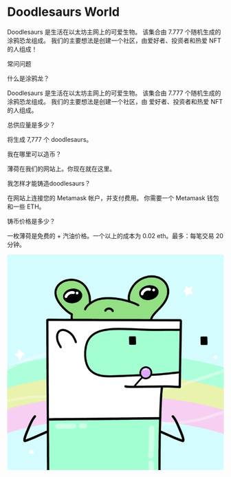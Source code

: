 # Doodlesaurs World

Doodlesaurs 是生活在以太坊主网上的可爱生物。 该集合由 7.777 个随机生成的涂鸦恐龙组成。 我们的主要想法是创建一个社区，由爱好者、投资者和热爱 NFT 的人组成！

常问问题

什么是涂鸦龙？

Doodlesaurs 是生活在以太坊主网上的可爱生物。
该集合由 7.777 个随机生成的涂鸦恐龙组成。
我们的主要想法是创建一个社区，由
爱好者、投资者和热爱 NFT 的人组成。

总供应量是多少？

将生成 7,777 个 doodlesaurs。

我在哪里可以造币？

薄荷在我们的网站上。你现在就在这里。

我怎样才能铸造doodlesaurs？

在网站上连接您的 Metamask 帐户，并支付费用。
你需要一个 Metamask 钱包和一些 ETH。

铸币价格是多少？

一枚薄荷是免费的 + 汽油价格。一个以上的成本为 0.02 eth。最多：每笔交易 20 分钟。

![NFT](微信截图_20220902195039.png)



